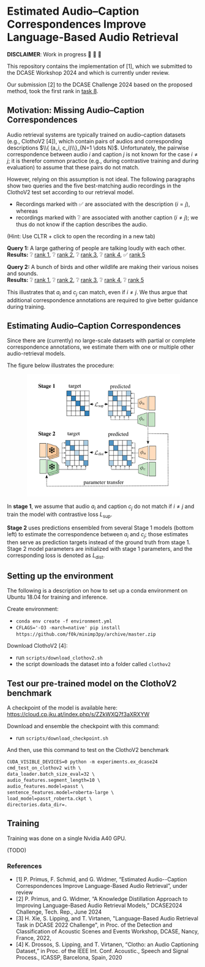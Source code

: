 # Estimated Audio–Caption Correspondences Improve Language-Based Audio Retrieval

**DISCLAIMER**: Work in progress :construction_worker: :hammer: :nut_and_bolt:

This repository contains the implementation of [1], which we submitted to the DCASE Workshop 2024 and which is currently under review.

Our submission [2] to the DCASE Challenge 2024 based on the proposed method, took the first rank in [task 8](https://dcase.community/challenge2024/task-language-based-audio-retrieval).

## Motivation: Missing Audio–Caption Correspondences

Audio retrieval systems are typically trained on audio–caption datasets (e.g., ClothoV2 [4]), which contain pairs of audios and corresponding descriptions $\\{ (a_i, c_i)\\}_{N=1 \dots N}$.
Unfortunately, the pairwise correspondence between audio $i$ and caption $j$ is not known for the case $i \neq j$; it is therefor common practice (e.g., during contrastive training and during evaluation) to assume that these pairs do not match.

However, relying on this assumption is not ideal. The following paragraphs show two queries and the five best-matching audio recordings in the ClothoV2 test set according to our retrieval model. 
- Recordings marked with :white_check_mark: are associated with the description ($i = j$), whereas 
- recordings marked with :grey_question: are associated with another caption ($i \neq j$); we thus do not know if the caption describes the audio.

(Hint: Use CLTR + click to open the recording in a new tab)

**Query 1:** A large gathering of people are talking loudly with each other. \
**Results:** :grey_question: <a href='https://freesound.org/people/ivolipa/sounds/344952' target='_blank'>rank 1</a>, :grey_question: <a href='https://freesound.org/people/cognito perceptu/sounds/57595' target='_blank'>rank 2</a>, :grey_question: <a href='https://freesound.org/people/dobroide/sounds/352819' target='_blank'>rank 3</a>, :grey_question: <a href='https://freesound.org/people/northern87/sounds/88530/' target='_blank'>rank 4</a>, :white_check_mark: <a href='https://freesound.org/people/HBSA/sounds/158513' target='_blank'>rank 5</a>

**Query 2:** A bunch of birds and other wildlife are making their various noises and sounds. \
**Results:** :grey_question: <a href='https://freesound.org/people/RTB45/sounds/366669' target='_blank'>rank 1</a>, :grey_question: <a href='https://freesound.org/people/acclivity/sounds/38956' target='_blank'>rank 2</a>, :grey_question: <a href='https://freesound.org/people/kvgarlic/sounds/187763' target='_blank'>rank 3</a>, :grey_question: <a href='https://freesound.org/people/inchadney/sounds/98470' target='_blank'>rank 4</a>, :grey_question: <a href='https://freesound.org/people/adejabor/sounds/157962' target='_blank'>rank 5</a>

This illustrates that $a_i$ and $c_j$ can match, even if $i \neq j$.
We thus argue that additional correspondence annotations are required to give better guidance during training.

## Estimating Audio–Caption Correspondences

Since there are (currently) no large-scale datasets with partial or complete correspondence annotations, we estimate them with one or multiple other audio-retrieval models.  

The figure below illustrates the procedure:
<p align="center">
<img src="figure.png" alt="system illustration" width="400"/>
</p>

In **stage 1**, we assume that audio $a_i$ and caption $c_j$ do not match if $i \neq j$ and train the model with contrastive loss $L_{\textrm{sup}}$.

**Stage 2** uses predictions ensembled from several Stage 1 models (bottom left) to estimate the correspondence between $a_i$ and $c_j$; those estimates then serve as prediction targets instead of the ground truth from stage 1. 
Stage 2 model parameters are initialized with stage 1 parameters, and the corresponding loss is denoted as $L_{\mathrm{dist}}$.

## Setting up the environment

The following is a description on how to set up a conda environment on Ubuntu 18.04 for training and inference. 

Create environment:
- `conda env create -f environment.yml`
- `CFLAGS='-O3 -march=native' pip install https://github.com/f0k/minimp3py/archive/master.zip`

Download ClothoV2 [4]:
- run `scripts/download_clothov2.sh`
- the script downloads the dataset into a folder called `clothov2`

## Test our pre-trained model on the ClothoV2 benchmark

A checkpoint of the model is available here: 
https://cloud.cp.jku.at/index.php/s/ZZkWXQ7f3aXRXYW

Download and ensemble the checkpoint with this command:
- run `scripts/download_checkpoint.sh`

And then, use this command to test on the ClothoV2 benchmark
```
CUDA_VISIBLE_DEVICES=0 python -m experiments.ex_dcase24 cmd_test_on_clothov2 with \
data_loader.batch_size_eval=32 \
audio_features.segment_length=10 \
audio_features.model=passt \
sentence_features.model=roberta-large \
load_model=passt_roberta.ckpt \
directories.data_dir=.
```

## Training 
Training was done on a single Nvidia A40 GPU.

(TODO)

### References
- [1] P. Primus, F. Schmid, and G. Widmer, “Estimated Audio--Caption Correspondences Improve Language-Based Audio Retrieval”, under review
- [2] P. Primus, and G. Widmer, “A Knowledge Distillation Approach to Improving Language-Based Audio Retrieval Models,” DCASE2024 Challenge, Tech. Rep., June 2024
- [3] H. Xie, S. Lipping, and T. Virtanen, "Language-Based Audio Retrieval Task in DCASE 2022 Challenge", in Proc. of the Detection and Classification of Acoustic Scenes and Events Workshop, DCASE, Nancy, France, 2022,
- [4] K. Drossos, S. Lipping, and T. Virtanen, “Clotho: an Audio Captioning Dataset,” in Proc. of the IEEE Int. Conf. Acoustic., Speech and Signal Process., ICASSP, Barcelona, Spain, 2020
